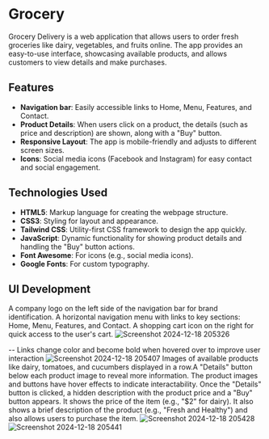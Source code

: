 # Grocery

Grocery Delivery is a web application that allows users to order fresh groceries like dairy, vegetables, and fruits online. The app provides an easy-to-use interface, showcasing available products, and allows customers to view details and make purchases.

## Features
- **Navigation bar**: Easily accessible links to Home, Menu, Features, and Contact.
- **Product Details**: When users click on a product, the details (such as price and description) are shown, along with a "Buy" button.
- **Responsive Layout**: The app is mobile-friendly and adjusts to different screen sizes.
- **Icons**: Social media icons (Facebook and Instagram) for easy contact and social engagement.

## Technologies Used

- **HTML5**: Markup language for creating the webpage structure.
- **CSS3**: Styling for layout and appearance.
- **Tailwind CSS**: Utility-first CSS framework to design the app quickly.
- **JavaScript**: Dynamic functionality for showing product details and handling the "Buy" button actions.
- **Font Awesome**: For icons (e.g., social media icons).
- **Google Fonts**: For custom typography.

## UI Development  

A company logo on the left side of the navigation bar for brand identification. A horizontal navigation menu with links to key sections: Home, Menu, Features, and Contact. A shopping cart icon on the right for quick access to the user's cart.
![Screenshot 2024-12-18 205326](https://github.com/user-attachments/assets/988056be-df11-49b9-92df-8cab297a5b75)

--
 Links change color and become bold when hovered over to improve user interaction
 ![Screenshot 2024-12-18 205407](https://github.com/user-attachments/assets/19a0bc31-035e-4d17-ba59-b53459f2178f)
 Images of available products like dairy, tomatoes, and cucumbers displayed in a row.A "Details" button below each product image to reveal more information. The product images and buttons have hover effects to indicate interactability.
 Once the "Details" button is clicked, a hidden description with the product price and a "Buy" button appears.
It  shows the price of the item (e.g., "$2" for dairy).
It also shows a brief description of the product (e.g., "Fresh and Healthy")
and also allows users to purchase the item.
![Screenshot 2024-12-18 205428](https://github.com/user-attachments/assets/4b2afe6e-0e79-4725-a509-22993c9a6d2e)
![Screenshot 2024-12-18 205441](https://github.com/user-attachments/assets/5c330b86-bb19-454c-b4fb-58ededf9b606)



